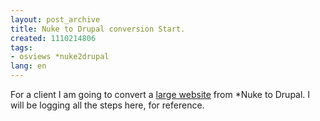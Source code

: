 ```yaml
---
layout: post_archive
title: Nuke to Drupal conversion Start.
created: 1110214806
tags:
- osviews *nuke2drupal
lang: en
---
```

For a client I am going to convert a <a href="http://osviews.com/">large website</a> from *Nuke to Drupal. I will be logging all the steps here, for reference. 
